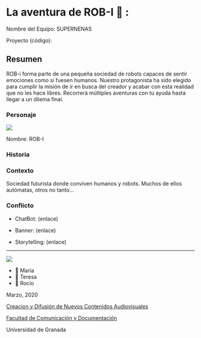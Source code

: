 

# La aventura de ROB-I 🤖 : 

Nombre del Equipo: SUPERNENAS

Proyecto (código): 


## Resumen
ROB-i forma parte de una pequeña sociedad de robots capaces de sentir emociones como si fuesen humanos. Nuestro protagonista ha sido elegido para cumplir la misión de ir en busca del creador y acabar con esta realidad que no les hace libres. Recorrerá múltiples aventuras con tu ayuda hasta llegar a un dilema final.

### Personaje

![](https://github.com/mgea/storytelling/blob/master/img-nobody.png)

Nombre: ROB-I


### Historia


### Contexto
Sociedad futurista donde conviven humanos y robots. Muchos de ellos autómatas, otros no tanto...
### Conflicto 


- ChatBot: (enlace) 

- Banner:  (enlace) 

- Storytelling: (enlace) 

------
![](https://upload.wikimedia.org/wikipedia/commons/thumb/6/62/CC-BY-SA-Andere_Wikis_%28v%29.svg/200px-CC-BY-SA-Andere_Wikis_%28v%29.svg.png)

- :woman: María
- :woman: Teresa
- :woman: Rocío

<!---
Lista completa de emojis de markDown - https://gist.github.com/rxaviers/7360908) 
-->



Marzo, 2020

[Creacion y Difusión de Nuevos Contenidos Audiovisuales](http://utopolis.ugr.es/medialab)

[Facultad de Comunicación y Documentación](http://fcd.ugr.es)

Universidad de Granada
